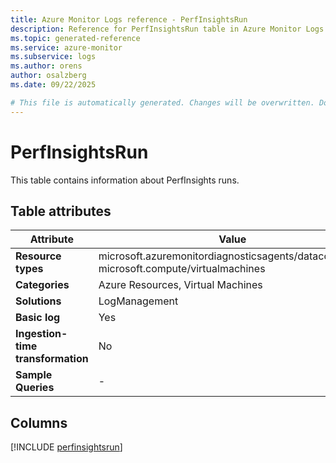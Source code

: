 ```yaml
---
title: Azure Monitor Logs reference - PerfInsightsRun
description: Reference for PerfInsightsRun table in Azure Monitor Logs.
ms.topic: generated-reference
ms.service: azure-monitor
ms.subservice: logs
ms.author: orens
author: osalzberg
ms.date: 09/22/2025

# This file is automatically generated. Changes will be overwritten. Do not change this file directly.
---
```


# PerfInsightsRun

This table contains information about PerfInsights runs.


## Table attributes

|Attribute|Value|
|---|---|
|**Resource types**|microsoft.azuremonitordiagnosticsagents/datacollection,<br>microsoft.compute/virtualmachines|
|**Categories**|Azure Resources, Virtual Machines|
|**Solutions**| LogManagement|
|**Basic log**|Yes|
|**Ingestion-time transformation**|No|
|**Sample Queries**|-|



## Columns
  
[!INCLUDE [perfinsightsrun](~/reusable-content/ce-skilling/azure/includes/azure-monitor/reference/tables/perfinsightsrun-include.md)]
